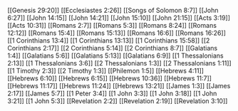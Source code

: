 [[Genesis 29:20]]
[[Ecclesiastes 2:26]]
[[Songs of Solomon 8:7]]
[[John 6:27]]
[[John 14:15]]
[[John 14:21]]
[[John 15:10]]
[[John 21:15]]
[[Acts 3:19]]
[[Acts 10:31]]
[[Romans 2:7]]
[[Romans 5:3]]
[[Romans 8:24]]
[[Romans 12:12]]
[[Romans 15:4]]
[[Romans 15:13]]
[[Romans 16:6]]
[[Romans 16:26]]
[[1 Corinthians 13:4]]
[[1 Corinthians 13:13]]
[[1 Corinthians 15:58]]
[[2 Corinthians 2:17]]
[[2 Corinthians 5:14]]
[[2 Corinthians 8:7]]
[[Galatians 1:4]]
[[Galatians 5:6]]
[[Galatians 5:13]]
[[Galatians 6:9]]
[[1 Thessalonians 2:13]]
[[1 Thessalonians 3:6]]
[[2 Thessalonians 1:3]]
[[2 Thessalonians 1:11]]
[[1 Timothy 2:3]]
[[2 Timothy 1:3]]
[[Philemon 1:5]]
[[Hebrews 4:11]]
[[Hebrews 6:10]]
[[Hebrews 6:15]]
[[Hebrews 10:36]]
[[Hebrews 11:7]]
[[Hebrews 11:17]]
[[Hebrews 11:24]]
[[Hebrews 13:21]]
[[James 1:3]]
[[James 2:17]]
[[James 5:7]]
[[1 Peter 3:4]]
[[1 John 3:3]]
[[1 John 3:18]]
[[1 John 3:21]]
[[1 John 5:3]]
[[Revelation 2:2]]
[[Revelation 2:19]]
[[Revelation 3:10]]

